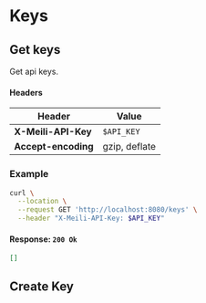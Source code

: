 # Keys

## Get keys

<RouteHighlighter method="GET" route="/keys"/>

Get api keys.

#### Headers

| Header              | Value         |
|---------------------|---------------|
| **X-Meili-API-Key** | `$API_KEY`    |
| **Accept-encoding** | gzip, deflate |


### Example

```bash
curl \
  --location \
  --request GET 'http://localhost:8080/keys' \
  --header "X-Meili-API-Key: $API_KEY"
```

#### Response: `200 Ok`

```json
[]
```

## Create Key